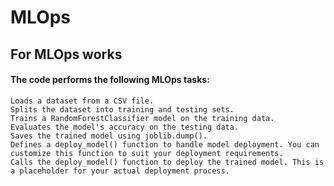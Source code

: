 # MLOps
## For MLOps works
#### The code performs the following MLOps tasks:

    Loads a dataset from a CSV file.
    Splits the dataset into training and testing sets.
    Trains a RandomForestClassifier model on the training data.
    Evaluates the model's accuracy on the testing data.
    Saves the trained model using joblib.dump().
    Defines a deploy_model() function to handle model deployment. You can customize this function to suit your deployment requirements.
    Calls the deploy_model() function to deploy the trained model. This is a placeholder for your actual deployment process.
